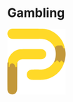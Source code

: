 # Gambling
![PolikooLogoTernd](https://github.com/AlirezaSoltaniNeshan/Gambling/blob/master/assets/img/PolikooLogo.png)
